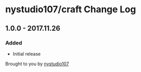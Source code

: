 # nystudio107/craft Change Log

## 1.0.0 - 2017.11.26
### Added
* Initial release

Brought to you by [nystudio107](https://nystudio107.com/)
